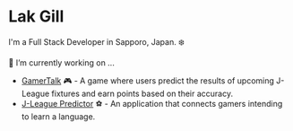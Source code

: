 # Lak Gill

I'm a Full Stack Developer in Sapporo, Japan. :snowflake:

🔭 I’m currently working on ... 

- [GamerTalk](https://github.com/GamerTalk/Frontend) :video_game: - A game where users predict the results of upcoming J-League fixtures and earn points based on their accuracy.
- [J-League Predictor](https://github.com/LakGillJPN/j-league-predictor) :soccer: - An application that connects gamers intending to learn a language. 



<!--
**LakGillJPN/LakGillJPN** is a ✨ _special_ ✨ repository because its `README.md` (this file) appears on your GitHub profile.

Here are some ideas to get you started:

- 🔭 I’m currently working on ...
- 🌱 I’m currently learning ...
- 👯 I’m looking to collaborate on ...
- 🤔 I’m looking for help with ...
- 💬 Ask me about ...
- 📫 How to reach me: ...
- 😄 Pronouns: ...
- ⚡ Fun fact: ...
-->
